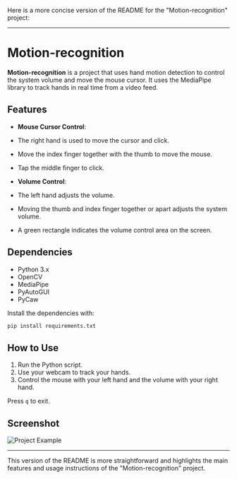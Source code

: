 Here is a more concise version of the README for the "Motion-recognition" project:

---

# Motion-recognition

**Motion-recognition** is a project that uses hand motion detection to control the system volume and move the mouse cursor. It uses the MediaPipe library to track hands in real time from a video feed.

## Features

- **Mouse Cursor Control**:

- The right hand is used to move the cursor and click.
- Move the index finger together with the thumb to move the mouse.
- Tap the middle finger to click.

- **Volume Control**:
- The left hand adjusts the volume.
- Moving the thumb and index finger together or apart adjusts the system volume.
- A green rectangle indicates the volume control area on the screen.

## Dependencies

- Python 3.x
- OpenCV
- MediaPipe
- PyAutoGUI
- PyCaw

Install the dependencies with:

```bash
pip install requirements.txt
```

## How to Use

1. Run the Python script.
2. Use your webcam to track your hands.
3. Control the mouse with your left hand and the volume with your right hand.

Press `q` to exit.

## Screenshot

![Project Example](screenshot.png)

---

This version of the README is more straightforward and highlights the main features and usage instructions of the "Motion-recognition" project.
